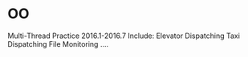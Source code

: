 # OO
Multi-Thread Practice 2016.1-2016.7
Include: Elevator Dispatching
         Taxi Dispatching
         File Monitoring
         ....
